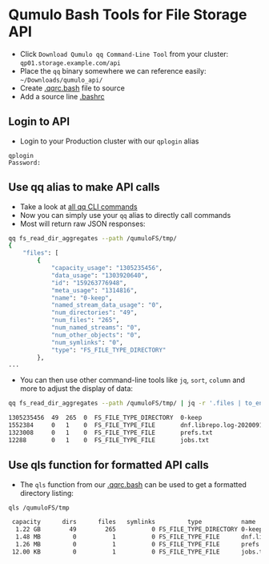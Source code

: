 # Qumulo Bash Tools for File Storage API

- Click `Download Qumulo qq Command-Line Tool` from your cluster: `qp01.storage.example.com/api`
- Place the `qq` binary somewhere we can reference easily: `~/Downloads/qumulo_api/`
- Create [.qqrc.bash](https://github.com/JacobsLadd3r/Qumulo/blob/main/.qqrc.bash) file to source
- Add a source line [.bashrc](https://github.com/JacobsLadd3r/Qumulo/blob/main/.bashrc)

## Login to API

- Login to your Production cluster with our ```qplogin``` alias
```
qplogin
Password:
```

## Use qq alias to make API calls

- Take a look at [all qq CLI commands](https://care.qumulo.com/hc/en-us/articles/115013331308-QQ-CLI-Comprehensive-List-of-Commands)
- Now you can simply use your `qq` alias to directly call commands
- Most will return raw JSON responses:

```bash
qq fs_read_dir_aggregates --path /qumuloFS/tmp/
{
    "files": [
        {
            "capacity_usage": "1305235456",
            "data_usage": "1303920640",
            "id": "159263776948",
            "meta_usage": "1314816",
            "name": "0-keep",
            "named_stream_data_usage": "0",
            "num_directories": "49",
            "num_files": "265",
            "num_named_streams": "0",
            "num_other_objects": "0",
            "num_symlinks": "0",
            "type": "FS_FILE_TYPE_DIRECTORY"
        },
...

```

- You can then use other command-line tools like `jq`, `sort`, `column` and more to adjust the display of data:

```bash
qq fs_read_dir_aggregates --path /qumuloFS/tmp/ | jq -r '.files | to_entries[] | [.value.capacity_usage, .value.num_directories, .value.num_files, .value.num_symlinks, .value.type, .value.name] | @tsv' | sort -nrk1 | column -t | head

1305235456  49  265  0  FS_FILE_TYPE_DIRECTORY  0-keep
1552384     0   1    0  FS_FILE_TYPE_FILE       dnf.librepo.log-20200913
1323008     0   1    0  FS_FILE_TYPE_FILE       prefs.txt
12288       0   1    0  FS_FILE_TYPE_FILE       jobs.txt
```

## Use qls function for formatted API calls

- The `qls` function from our [.qqrc.bash](https://github.com/JacobsLadd3r/Qumulo/blob/main/.qqrc.bash) can be used to get a formatted directory listing:

```bash
qls /qumuloFS/tmp

 capacity      dirs      files   symlinks         type           name
  1.22 GB        49        265          0 FS_FILE_TYPE_DIRECTORY 0-keep
  1.48 MB         0          1          0 FS_FILE_TYPE_FILE      dnf.librepo.log-20200913
  1.26 MB         0          1          0 FS_FILE_TYPE_FILE      prefs.txt
 12.00 KB         0          1          0 FS_FILE_TYPE_FILE      jobs.txt
```
